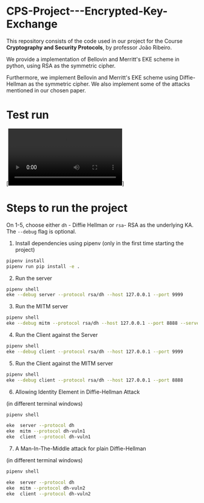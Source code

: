 # CPS-Project---Encrypted-Key-Exchange

This repository consists of the code used in our project for the Course **Cryptography and Security Protocols**, by professor João Ribeiro. 

We provide a implementation of Bellovin and Merritt's EKE scheme in python, using RSA as the symmetric cipher.

Furthermore, we implement Bellovin and Merritt's EKE scheme using Diffie-Hellman as the symmetric cipher. We also implement some of the attacks mentioned in our chosen paper.

# Test run

[![Proof of Concept](./poc.mp4)]

# Steps to run the project

On 1-5, choose either `dh` - Diffie Hellman or `rsa`- RSA as the underlying KA. The `--debug` flag is optional.

1. Install dependencies using pipenv (only in the first time starting the project)

```bash
pipenv install
pipenv run pip install -e .
```

2. Run the server

```bash
pipenv shell
eke --debug server --protocol rsa/dh --host 127.0.0.1 --port 9999
```

3. Run the MITM server

```bash
pipenv shell
eke --debug mitm --protocol rsa/dh --host 127.0.0.1 --port 8888 --server-host 127.0.0.1 --server-port 9999
```

4. Run the Client against the Server

```bash
pipenv shell
eke --debug client --protocol rsa/dh --host 127.0.0.1 --port 9999
```

5. Run the Client against the MITM server

```bash
pipenv shell
eke --debug client --protocol rsa/dh --host 127.0.0.1 --port 8888
```

6. Allowing Identity Element in Diffie-Hellman Attack

(in different terminal windows)

```bash
pipenv shell

eke  server --protocol dh
eke  mitm --protocol dh-vuln1
eke  client --protocol dh-vuln1

```

7. A Man-In-The-Middle attack for plain Diffie-Hellman

(in different terminal windows)

```bash
pipenv shell

eke  server --protocol dh
eke  mitm --protocol dh-vuln2
eke  client --protocol dh-vuln2

```
